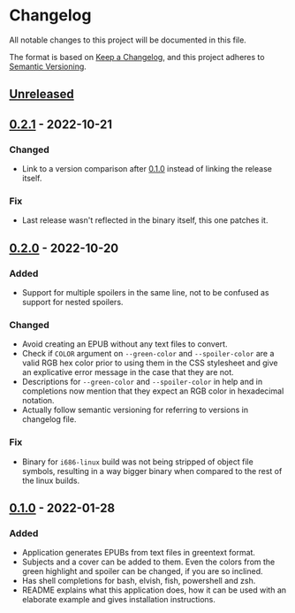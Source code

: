 # Changelog

All notable changes to this project will be documented in this file.

The format is based on [Keep a Changelog](https://keepachangelog.com/en/1.0.0/),
and this project adheres to [Semantic Versioning](https://semver.org/spec/v2.0.0.html).

<!--
## [Unreleased]

### Added
### Changed
### Deprecated
### Removed
### Fixed
### Security
-->

## [Unreleased]

## [0.2.1] - 2022-10-21

### Changed
- Link to a version comparison after [0.1.0] instead of linking the
  release itself.

### Fix
- Last release wasn't reflected in the binary itself, this one patches
  it.

## [0.2.0] - 2022-10-20

### Added
- Support for multiple spoilers in the same line, not to be confused
  as support for nested spoilers.

### Changed
- Avoid creating an EPUB without any text files to convert.
- Check if `COLOR` argument on `--green-color` and `--spoiler-color`
  are a valid RGB hex color prior to using them in the CSS stylesheet
  and give an explicative error message in the case that they are not.
- Descriptions for `--green-color` and `--spoiler-color` in help and
  in completions now mention that they expect an RGB color in
  hexadecimal notation.
- Actually follow semantic versioning for referring to versions in
  changelog file.

### Fix
- Binary for `i686-linux` build was not being stripped of object file
  symbols, resulting in a way bigger binary when compared to the rest
  of the linux builds.

## [0.1.0] - 2022-01-28

### Added
- Application generates EPUBs from text files in greentext format.
- Subjects and a cover can be added to them. Even the colors from the
  green highlight and spoiler can be changed, if you are so inclined.
- Has shell completions for bash, elvish, fish, powershell and zsh.
- README explains what this application does, how it can be used with
  an elaborate example and gives installation instructions.

[Unreleased]: https://github.com/ZodiacalComet/green2epub/compare/v0.2.1...HEAD
[0.2.1]: https://github.com/ZodiacalComet/green2epub/compare/v0.2.0...v0.2.1
[0.2.0]: https://github.com/ZodiacalComet/green2epub/compare/v0.1.0...v0.2.0
[0.1.0]: https://github.com/ZodiacalComet/green2epub/releases/tag/v0.1.0
